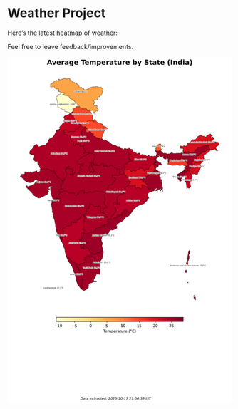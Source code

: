 # Weather Project

Here’s the latest heatmap of weather:

Feel free to leave feedback/improvements.

![India Heatmap](docs/assets/india_heatmap.png?v=F26CD9)
